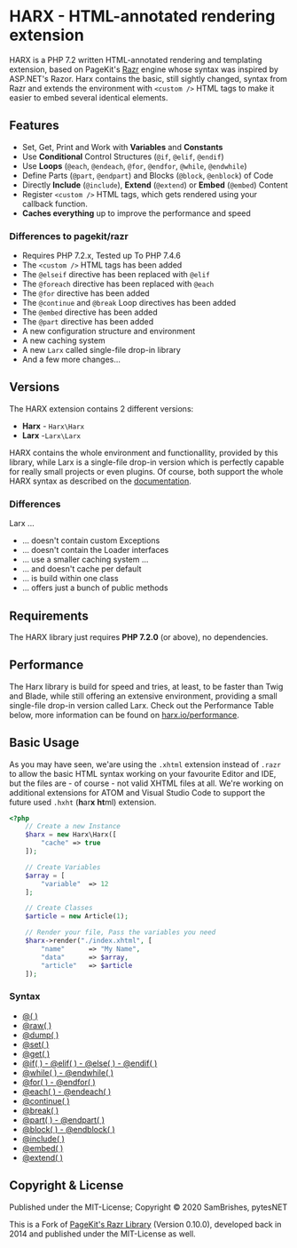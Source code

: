 HARX - HTML-annotated rendering extension
=========================================

HARX is a PHP 7.2 written HTML-annotated rendering and templating extension, based on PageKit's
[Razr](https://github.com/pagekit/razr) engine whose syntax was inspired by ASP.NET's Razor. Harx
contains the basic, still sightly changed, syntax from Razr and extends the environment with `<custom />`
HTML tags to make it easier to embed several identical elements.


Features
--------

-   Set, Get, Print and Work with **Variables** and **Constants**
-   Use **Conditional** Control Structures (`@if`, `@elif`, `@endif`)
-   Use **Loops** (`@each`, `@endeach`, `@for`, `@endfor`, `@while`, `@endwhile`)
-   Define Parts (`@part`, `@endpart`) and Blocks (`@block`, `@enblock`) of Code
-   Directly **Include** (`@include`), **Extend** (`@extend`) or **Embed** (`@embed`) Content
-   Register `<custom />` HTML tags, which gets rendered using your callback function.
-   **Caches everything** up to improve the performance and speed


### Differences to pagekit/razr

-   Requires PHP 7.2.x, Tested up To PHP 7.4.6
-   The `<custom />` HTML tags has been added
-   The `@elseif` directive has been replaced with `@elif`
-   The `@foreach` directive has been replaced with `@each`
-   The `@for` directive has been added
-   The `@continue` and `@break` Loop directives has been added
-   The `@embed` directive has been added
-   The `@part` directive has been added
-   A new configuration structure and environment
-   A new caching system
-   A new `Larx` called single-file drop-in library
-   And a few more changes...


Versions
--------

The HARX extension contains 2 different versions:

- **Harx** - `Harx\Harx`
- **Larx** -`Larx\Larx`

HARX contains the whole environment and functionallity, provided by this library, while Larx is a
single-file drop-in version which is perfectly capable for really small projects or even plugins.
Of course, both support the whole HARX syntax as described on the [documentation](https://harx.io/docs).

### Differences

Larx ...

-   ... doesn't contain custom Exceptions
-   ... doesn't contain the Loader interfaces
-   ... use a smaller caching system ...
-   ... and doesn't cache per default
-   ... is build within one class
-   ... offers just a bunch of public methods


Requirements
------------

The HARX library just requires **PHP 7.2.0** (or above), no dependencies.


Performance
-----------

The Harx library is build for speed and tries, at least, to be faster than Twig and Blade, while
still offering an extensive environment, providing a small single-file drop-in version called Larx.
Check out the Performance Table below, more information can be found on [harx.io/performance](https://harx.io/performance).


Basic Usage
-----------

As you may have seen, we'are using the `.xhtml` extension instead of `.razr` to allow the basic
HTML syntax working on your favourite Editor and IDE, but the files are - of course - not valid
XHTML files at all. We're working on additional extensions for ATOM and Visual Studio Code to
support the future used `.hxht` (**h**ar**x** **ht**ml) extension.

```php
<?php
    // Create a new Instance
    $harx = new Harx\Harx([
        "cache" => true
    ]);

    // Create Variables
    $array = [
        "variable"  => 12
    ];

    // Create Classes
    $article = new Article(1);

    // Render your file, Pass the variables you need
    $harx->render("./index.xhtml", [
        "name"      => "My Name",
        "data"      => $array,
        "article"   => $article
    ]);
```

### Syntax

- [@( )](https://harx.io/docs/@)
- [@raw( )](https://harx.io/docs/@raw)
- [@dump( )](https://harx.io/docs/@dump)
- [@set( )](https://harx.io/docs/@set)
- [@get( )](https://harx.io/docs/@get)
- [@if( ) - @elif( ) - @else( ) - @endif( )](https://harx.io/docs/@if)
- [@while( ) - @endwhile( )](https://harx.io/docs/@while)
- [@for( ) - @endfor( )](https://harx.io/docs/@for)
- [@each( ) - @endeach( )](https://harx.io/docs/@each)
- [@continue( )](https://harx.io/docs/@continue)
- [@break( )](https://harx.io/docs/@break)
- [@part( ) - @endpart( )](https://harx.io/docs/@part)
- [@block( ) - @endblock( )](https://harx.io/docs/@block)
- [@include( )](https://harx.io/docs/@include)
- [@embed( )](https://harx.io/docs/@embed)
- [@extend( )](https://harx.io/docs/@extend)


Copyright & License
-------------------

Published under the MIT-License; Copyright © 2020 SamBrishes, pytesNET

This is a Fork of [PageKit's Razr Library](https://github.com/pagekist/razr) (Version 0.10.0),
developed back in 2014 and published under the MIT-License as well.
